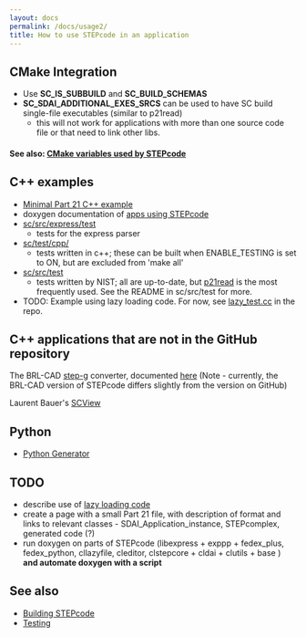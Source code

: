 ```yaml
---
layout: docs
permalink: /docs/usage2/
title: How to use STEPcode in an application
---
```


## CMake Integration

-   Use **SC_IS_SUBBUILD** and **SC_BUILD_SCHEMAS**
-   **SC_SDAI_ADDITIONAL_EXES_SRCS** can be used to have SC build single-file executables (similar to p21read)
    -   this will not work for applications with more than one source code file or that need to link other libs.

#### See also: [CMake variables used by STEPcode](/docs/cmake_vars/)

## C++ examples

-   [Minimal Part 21 C++ example](Minimal_Part_21_C++_example.html)
-   doxygen documentation of [apps using STEPcode](http://stepcode.org/stepcode-use-doxygen/)
-   [sc/src/express/test](https://github.com/stepcode/stepcode/tree/master/src/express/test/)
    - tests for the express parser
-   [sc/test/cpp/](http://github.com/stepcode/stepcode/tree/master/test/cpp/)
    - tests written in c++; these can be built when ENABLE_TESTING is set to ON, but are excluded from 'make all'
-   [sc/src/test](http://github.com/stepcode/stepcode/tree/master/src/test)
    - tests written by NIST; all are up-to-date, but [p21read](https://github.com/stepcode/stepcode/blob/master/src/test/p21read/p21read.cc#L138) is the most frequently used. See the README in sc/src/test for more.
-   TODO: Example using lazy loading code. For now, see [lazy_test.cc](http://github.com/stepcode/stepcode/blob/master/src/cllazyfile/lazy_test.cc) in the repo.

## C++ applications that are not in the GitHub repository

The BRL-CAD [step-g](http://brlcad.svn.sourceforge.net/viewvc/brlcad/brlcad/trunk/src/conv/step/) converter, documented [here](http://stepcode.org/stepcode-use-doxygen/step-g_8cpp.html) (Note - currently, the BRL-CAD version of STEPcode differs slightly from the version on GitHub)

Laurent Bauer's [SCView](https://github.com/LaurentBauer/SCView/wiki)

## Python

-   [Python Generator](http://github.com/stepcode/stepcode/wiki/python-generator)

## TODO

-   describe use of [lazy loading code](http://github.com/stepcode/stepcode/blob/master/src/cllazyfile/lazyInstMgr.h)
-   create a page with a small Part 21 file, with description of format and links to relevant classes - SDAI_Application_instance, STEPcomplex, generated code (?)
-   run doxygen on parts of STEPcode (libexpress + exppp + fedex_plus, fedex_python, cllazyfile, cleditor, clstepcore + cldai + clutils + base ) **and automate doxygen with a script**

## See also

-   [Building STEPcode](/docs/building/)
-   [Testing](/docs/testing)
